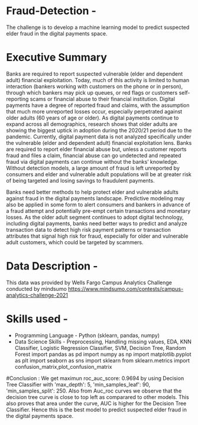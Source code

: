 # Fraud-Detection - 
The challenge is to develop a machine learning model to predict suspected elder fraud in the digital payments space.

# Executive Summary
Banks are required to report suspected vulnerable (elder and dependent adult) financial exploitation. Today, much of this activity is limited to human interaction (bankers working with customers on the phone or in person), through which bankers may pick up queues, or red flags or customers self-reporting scams or financial abuse to their financial institution. Digital payments have a degree of reported fraud and claims, with the assumption that much more unreported losses occur, especially perpetrated against older adults (60 years of age or older). As digital payments continue to expand across all demographics, research shows that older adults are showing the biggest uptick in adoption during the 2020/21 period due to the pandemic. Currently, digital payment data is not analyzed specifically under the vulnerable (elder and dependent adult) financial exploitation lens. Banks are required to report elder financial abuse but, unless a customer reports fraud and files a claim, financial abuse can go undetected and repeated fraud via digital payments can continue without the banks’ knowledge. Without detection models, a large amount of fraud is left unreported by consumers and elder and vulnerable adult populations will be at greater risk of being targeted and losing savings to fraudulent payments.

Banks need better methods to help protect elder and vulnerable adults against fraud in the digital payments landscape. Predictive modeling may also be applied in some form to alert consumers and bankers in advance of a fraud attempt and potentially pre-empt certain transactions and monetary losses. As the older adult segment continues to adopt digital technology, including digital payments, banks need better ways to predict and analyze transaction data to detect high risk payment patterns or transaction attributes that signal high risk for fraud, especially for older and vulnerable adult customers, which could be targeted by scammers.

# Data Description -
This data was provided by Wells Fargo Campus Analytics Challenge conducted by mindsumo
https://www.mindsumo.com/contests/campus-analytics-challenge-2021 

# Skills used -
- Programming Language - Python (sklearn, pandas, numpy)
- Data Science Skills - Preprocessing, Handling missing values, EDA, KNN Classifier, Logistic Regression Classifier, SVM, Decision Tree, Random Forest
import pandas as pd
import numpy as np
import matplotlib.pyplot as plt
import seaborn as sns
import sklearn
from sklearn.metrics import confusion_matrix,plot_confusion_matrix

#Conclusion :
We get maximun roc_auc_score: 0.9694 by using Decision Tree Classifier with 'max_depth': 5, 'min_samples_leaf': 90, 'min_samples_split': 250. Also from Auc_roc curves we observe that the decision tree curve is close to top left as comparared to other models. This also proves that area under the curve, AUC is higher for the Decision Tree Classifier. Hence this is the best model to predict suspected elder fraud in the digital payments space.

